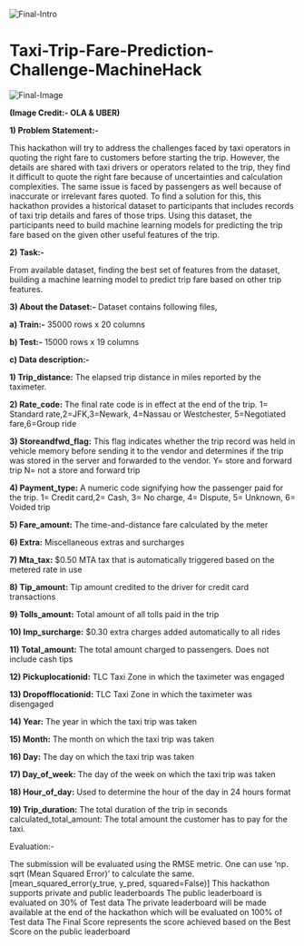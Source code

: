 ![Final-Intro](https://user-images.githubusercontent.com/84449238/202843080-60993278-524c-45f7-b157-597ecfc10d98.jpg)

# Taxi-Trip-Fare-Prediction-Challenge-MachineHack

![Final-Image](https://user-images.githubusercontent.com/84449238/208449023-9c6c965b-f3da-42f2-b7d4-9e87a253e5c1.jpg)

**(Image Credit:- OLA & UBER)**

**1) Problem Statement:-**

This hackathon will try to address the challenges faced by taxi operators in quoting the right fare to customers before starting the trip. However, the details are shared with taxi drivers or operators related to the trip, they find it difficult to quote the right fare because of uncertainties and calculation complexities. The same issue is faced by passengers as well because of inaccurate or irrelevant fares quoted. To find a solution for this, this hackathon provides a historical dataset to participants that includes records of taxi trip details and fares of those trips. Using this dataset, the participants need to build machine learning models for predicting the trip fare based on the given other useful features of the trip.

**2) Task:-**

From available dataset, finding the best set of features from the dataset, building a machine learning model to predict trip fare based on other trip features.

**3) About the Dataset:-** Dataset contains following files,

**a) Train:-** 35000 rows x 20 columns 

**b) Test:-** 15000 rows x 19 columns

**c) Data description:-**

**1) Trip_distance:** The elapsed trip distance in miles reported by the taximeter.

**2) Rate_code:** The final rate code is in effect at the end of the trip. 1= Standard rate,2=JFK,3=Newark, 4=Nassau or Westchester, 5=Negotiated fare,6=Group ride

**3) Storeandfwd_flag:** This flag indicates whether the trip record was held in vehicle memory before sending it to the vendor and determines if the trip was stored in the server and forwarded to the vendor. Y= store and forward trip N= not a store and forward trip

**4) Payment_type:** A numeric code signifying how the passenger paid for the trip. 1= Credit card,2= Cash, 3= No charge, 4= Dispute, 5= Unknown, 6= Voided trip

**5) Fare_amount:** The time-and-distance fare calculated by the meter

**6) Extra:** Miscellaneous extras and surcharges

**7) Mta_tax:** $0.50 MTA tax that is automatically triggered based on the metered rate in use

**8) Tip_amount:** Tip amount credited to the driver for credit card transactions

**9) Tolls_amount:** Total amount of all tolls paid in the trip

**10) Imp_surcharge:** $0.30 extra charges added automatically to all rides

**11) Total_amount:** The total amount charged to passengers. Does not include cash tips

**12) Pickuplocationid:** TLC Taxi Zone in which the taximeter was engaged

**13) Dropofflocationid:** TLC Taxi Zone in which the taximeter was disengaged

**14) Year:** The year in which the taxi trip was taken

**15) Month:** The month on which the taxi trip was taken

**16) Day:** The day on which the taxi trip was taken

**17) Day_of_week:** The day of the week on which the taxi trip was taken

**18) Hour_of_day:** Used to determine the hour of the day in 24 hours format

**19) Trip_duration:** The total duration of the trip in seconds
calculated_total_amount: The total amount the customer has to pay for the taxi.

Evaluation:-

The submission will be evaluated using the RMSE metric. One can use ‘np. sqrt (Mean Squared Error)’ to calculate the same. [mean_squared_error(y_true, y_pred, squared=False)]
This hackathon supports private and public leaderboards
The public leaderboard is evaluated on 30% of Test data
The private leaderboard will be made available at the end of the hackathon which will be evaluated on 100% of Test data
The Final Score represents the score achieved based on the Best Score on the public leaderboard
